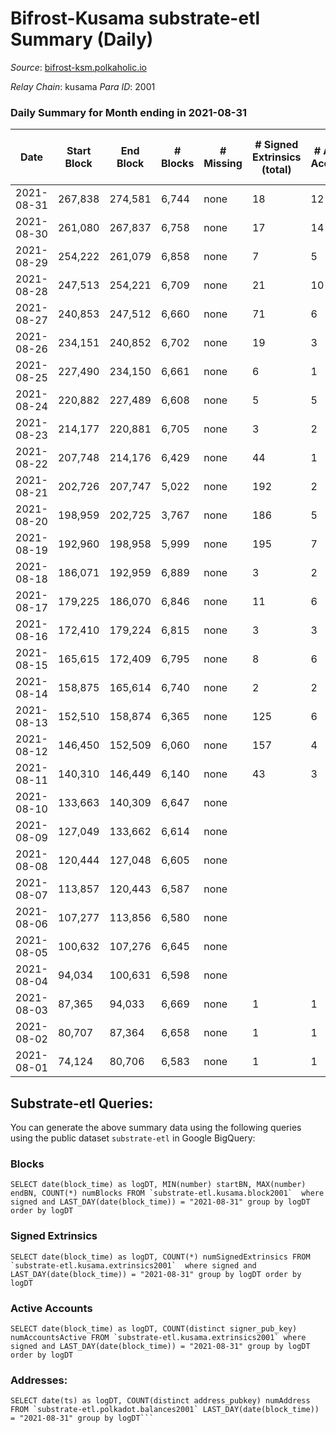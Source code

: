 # Bifrost-Kusama substrate-etl Summary (Daily)

_Source_: [bifrost-ksm.polkaholic.io](https://bifrost-ksm.polkaholic.io)

*Relay Chain*: kusama
*Para ID*: 2001



### Daily Summary for Month ending in 2021-08-31


| Date | Start Block | End Block | # Blocks | # Missing | # Signed Extrinsics (total) | # Active Accounts | # Addresses with Balances | # Events | # Transfers | # XCM Transfers In | # XCM Transfers Out |
| ---- | ----------- | --------- | -------- | --------- | --------------------------- | ----------------- | ------------------------- | -------- | ----------- | ------------------ | ------------------- |
| 2021-08-31 | 267,838 | 274,581 | 6,744 | none | 18 | 12 | 55,215 | 13,529 |   |   |   |
| 2021-08-30 | 261,080 | 267,837 | 6,758 | none | 17 | 14 | 55,215 | 13,554 |   |   |   |
| 2021-08-29 | 254,222 | 261,079 | 6,858 | none | 7 | 5 | 55,215 | 13,739 |   |   |   |
| 2021-08-28 | 247,513 | 254,221 | 6,709 | none | 21 | 10 | 55,215 | 13,467 | 1 ($0.0081) |   |   |
| 2021-08-27 | 240,853 | 247,512 | 6,660 | none | 71 | 6 | 55,212 | 13,558 | 32 ($700,809) |   |   |
| 2021-08-26 | 234,151 | 240,852 | 6,702 | none | 19 | 3 |  | 13,464 |   |   |   |
| 2021-08-25 | 227,490 | 234,150 | 6,661 | none | 6 | 1 |  | 13,344 | 2  |   |   |
| 2021-08-24 | 220,882 | 227,489 | 6,608 | none | 5 | 5 |  | 13,227 |   |   |   |
| 2021-08-23 | 214,177 | 220,881 | 6,705 | none | 3 | 2 |  | 13,420 |   |   |   |
| 2021-08-22 | 207,748 | 214,176 | 6,429 | none | 44 | 1 |  | 24,386 |   |   |   |
| 2021-08-21 | 202,726 | 207,747 | 5,022 | none | 192 | 2 |  | 70,377 |   |   |   |
| 2021-08-20 | 198,959 | 202,725 | 3,767 | none | 186 | 5 |  | 52,800 |   |   |   |
| 2021-08-19 | 192,960 | 198,958 | 5,999 | none | 195 | 7 |  | 81,961 |   |   |   |
| 2021-08-18 | 186,071 | 192,959 | 6,889 | none | 3 | 2 |  | 13,790 |   |   |   |
| 2021-08-17 | 179,225 | 186,070 | 6,846 | none | 11 | 6 |  | 13,740 | 23 ($15,499.49) |   |   |
| 2021-08-16 | 172,410 | 179,224 | 6,815 | none | 3 | 3 |  | 13,637 |   |   |   |
| 2021-08-15 | 165,615 | 172,409 | 6,795 | none | 8 | 6 |  | 13,601 |   |   |   |
| 2021-08-14 | 158,875 | 165,614 | 6,740 | none | 2 | 2 |  | 13,486 |   |   |   |
| 2021-08-13 | 152,510 | 158,874 | 6,365 | none | 125 | 6 |  | 55,258 | 40,902 ($49,134.84) |   |   |
| 2021-08-12 | 146,450 | 152,509 | 6,060 | none | 157 | 4 |  | 77,242 | 34,801 ($2,134,348) |   |   |
| 2021-08-11 | 140,310 | 146,449 | 6,140 | none | 43 | 3 |  | 51,387 | 17,301 ($2,516,884) |   |   |
| 2021-08-10 | 133,663 | 140,309 | 6,647 | none |  |  |  | 13,297 |   |   |   |
| 2021-08-09 | 127,049 | 133,662 | 6,614 | none |  |  |  | 13,232 |   |   |   |
| 2021-08-08 | 120,444 | 127,048 | 6,605 | none |  |  |  | 13,214 |   |   |   |
| 2021-08-07 | 113,857 | 120,443 | 6,587 | none |  |  |  | 13,177 |   |   |   |
| 2021-08-06 | 107,277 | 113,856 | 6,580 | none |  |  |  | 13,164 |   |   |   |
| 2021-08-05 | 100,632 | 107,276 | 6,645 | none |  |  |  | 13,294 |   |   |   |
| 2021-08-04 | 94,034 | 100,631 | 6,598 | none |  |  |  | 13,199 |   |   |   |
| 2021-08-03 | 87,365 | 94,033 | 6,669 | none | 1 | 1 |  | 13,343 |   |   |   |
| 2021-08-02 | 80,707 | 87,364 | 6,658 | none | 1 | 1 |  | 13,321 |   |   |   |
| 2021-08-01 | 74,124 | 80,706 | 6,583 | none | 1 | 1 |  | 13,170 |   |   |   |

## Substrate-etl Queries:
You can generate the above summary data using the following queries using the public dataset `substrate-etl` in Google BigQuery:


### Blocks
```
SELECT date(block_time) as logDT, MIN(number) startBN, MAX(number) endBN, COUNT(*) numBlocks FROM `substrate-etl.kusama.block2001`  where signed and LAST_DAY(date(block_time)) = "2021-08-31" group by logDT order by logDT
```


### Signed Extrinsics
```
SELECT date(block_time) as logDT, COUNT(*) numSignedExtrinsics FROM `substrate-etl.kusama.extrinsics2001`  where signed and LAST_DAY(date(block_time)) = "2021-08-31" group by logDT order by logDT
```


### Active Accounts
```
SELECT date(block_time) as logDT, COUNT(distinct signer_pub_key) numAccountsActive FROM `substrate-etl.kusama.extrinsics2001` where signed and LAST_DAY(date(block_time)) = "2021-08-31" group by logDT order by logDT
```


### Addresses:
```
SELECT date(ts) as logDT, COUNT(distinct address_pubkey) numAddress FROM `substrate-etl.polkadot.balances2001` LAST_DAY(date(block_time)) = "2021-08-31" group by logDT```


